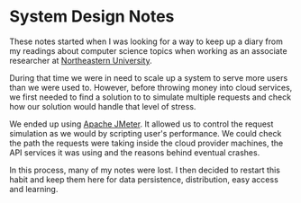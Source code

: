 # System Design Notes

These notes started when I was looking for a way to keep up a diary from my readings about computer science topics when working as an associate researcher at [Northeastern University](https://www.northeastern.edu/).

During that time we were in need to scale up a system to serve more users than we were used to. However, before throwing money into cloud services, we first needed to find a solution to to simulate multiple requests and check how our solution would handle that level of stress. 

We ended up using [Apache JMeter](https://jmeter.apache.org/). It allowed us to control the request simulation as we would by scripting user's performance. We could check the path the requests were taking inside the cloud provider machines, the API services it was using and the reasons behind eventual crashes. 

In this process, many of my notes were lost. I then decided to restart this habit and keep them here for data persistence, distribution, easy access and learning.
